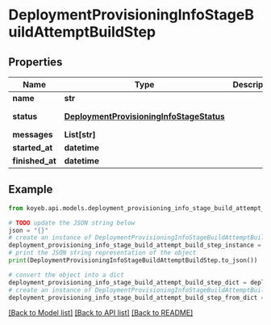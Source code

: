# DeploymentProvisioningInfoStageBuildAttemptBuildStep


## Properties

Name | Type | Description | Notes
------------ | ------------- | ------------- | -------------
**name** | **str** |  | [optional] 
**status** | [**DeploymentProvisioningInfoStageStatus**](DeploymentProvisioningInfoStageStatus.md) |  | [optional] [default to DeploymentProvisioningInfoStageStatus.UNKNOWN]
**messages** | **List[str]** |  | [optional] 
**started_at** | **datetime** |  | [optional] 
**finished_at** | **datetime** |  | [optional] 

## Example

```python
from koyeb.api.models.deployment_provisioning_info_stage_build_attempt_build_step import DeploymentProvisioningInfoStageBuildAttemptBuildStep

# TODO update the JSON string below
json = "{}"
# create an instance of DeploymentProvisioningInfoStageBuildAttemptBuildStep from a JSON string
deployment_provisioning_info_stage_build_attempt_build_step_instance = DeploymentProvisioningInfoStageBuildAttemptBuildStep.from_json(json)
# print the JSON string representation of the object
print(DeploymentProvisioningInfoStageBuildAttemptBuildStep.to_json())

# convert the object into a dict
deployment_provisioning_info_stage_build_attempt_build_step_dict = deployment_provisioning_info_stage_build_attempt_build_step_instance.to_dict()
# create an instance of DeploymentProvisioningInfoStageBuildAttemptBuildStep from a dict
deployment_provisioning_info_stage_build_attempt_build_step_from_dict = DeploymentProvisioningInfoStageBuildAttemptBuildStep.from_dict(deployment_provisioning_info_stage_build_attempt_build_step_dict)
```
[[Back to Model list]](../README.md#documentation-for-models) [[Back to API list]](../README.md#documentation-for-api-endpoints) [[Back to README]](../README.md)


